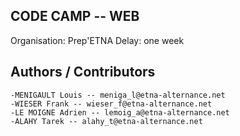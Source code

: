 CODE CAMP -- WEB
---------------------
Organisation: Prep'ETNA
Delay: one week

Authors / Contributors
----------------------

	-MENIGAULT Louis -- meniga_l@etna-alternance.net
	-WIESER Frank -- wieser_f@etna-alternance.net
	-LE MOIGNE Adrien -- lemoig_a@etna-alternance.net
	-ALAHY Tarek -- alahy_t@etna-alternance.net
